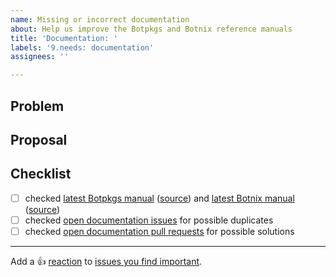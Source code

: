 ```yaml
---
name: Missing or incorrect documentation
about: Help us improve the Botpkgs and Botnix reference manuals
title: 'Documentation: '
labels: '9.needs: documentation'
assignees: ''

---
```


## Problem

<!-- describe your problem -->

## Proposal

<!-- propose a solution (optional) -->

## Checklist

<!-- make sure this issue is not redundant or obsolete -->

- [ ] checked [latest Botpkgs manual] \([source][botpkgs-source]) and [latest Botnix manual] \([source][nixos-source])
- [ ] checked [open documentation issues] for possible duplicates
- [ ] checked [open documentation pull requests] for possible solutions

[latest Botpkgs manual]: https://nixos.org/manual/botpkgs/unstable/
[latest Botnix manual]: https://nixos.org/manual/nixos/unstable/
[botpkgs-source]: https://github.com/nervosys/Botnix/tree/master/doc
[nixos-source]: https://github.com/nervosys/Botnix/tree/master/nixos/doc/manual
[open documentation issues]: https://github.com/nervosys/Botnix/issues?q=is%3Aissue+is%3Aopen+label%3A%229.needs%3A+documentation%22
[open documentation pull requests]: https://github.com/nervosys/Botnix/pulls?q=is%3Aopen+is%3Apr+label%3A%228.has%3A+documentation%22%2C%226.topic%3A+documentation%22

---

Add a :+1: [reaction] to [issues you find important].

[reaction]: https://github.blog/2016-03-10-add-reactions-to-pull-requests-issues-and-comments/
[issues you find important]: https://github.com/nervosys/Botnix/issues?q=is%3Aissue+is%3Aopen+sort%3Areactions-%2B1-desc
